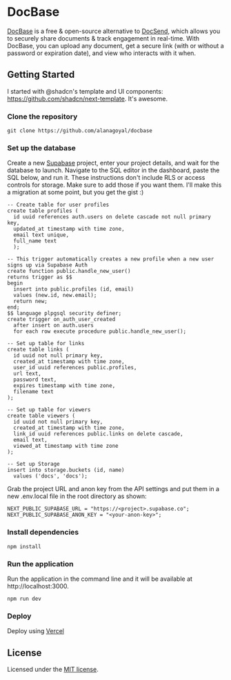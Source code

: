# DocBase

[DocBase](https://getdocbase.com) is a free & open-source alternative to [DocSend](https://docsend.com), which allows you to securely share documents & track engagement in real-time. With DocBase, you can upload any document, get a secure link (with or without a password or expiration date), and view who interacts with it when. 

## Getting Started
I started with @shadcn's template and UI components: https://github.com/shadcn/next-template. It's awesome.

### Clone the repository
`git clone https://github.com/alanagoyal/docbase`

### Set up the database

Create a new [Supabase](https://app.supabase.com/) project, enter your project details, and wait for the database to launch. Navigate to the SQL editor in the dashboard, paste the SQL below, and run it. These instructions don't include RLS or access controls for storage. Make sure to add those if you want them. I'll make this a migration at some point, but you get the gist :)

```
-- Create table for user profiles
create table profiles (
  id uuid references auth.users on delete cascade not null primary key,
  updated_at timestamp with time zone,
  email text unique,
  full_name text
  );

-- This trigger automatically creates a new profile when a new user signs up via Supabase Auth
create function public.handle_new_user()
returns trigger as $$
begin
  insert into public.profiles (id, email)
  values (new.id, new.email);
  return new;
end;
$$ language plpgsql security definer;
create trigger on_auth_user_created
  after insert on auth.users
  for each row execute procedure public.handle_new_user();

-- Set up table for links
create table links (
  id uuid not null primary key,
  created_at timestamp with time zone,
  user_id uuid references public.profiles,
  url text,
  password text,
  expires timestamp with time zone,
  filename text
);

-- Set up table for viewers
create table viewers (
  id uuid not null primary key,
  created_at timestamp with time zone,
  link_id uuid references public.links on delete cascade,
  email text,
  viewed_at timestamp with time zone
);

-- Set up Storage
insert into storage.buckets (id, name)
  values ('docs', 'docs');
```

Grab the project URL and anon key from the API settings and put them in a new .env.local file in the root directory as shown:

```
NEXT_PUBLIC_SUPABASE_URL = "https://<project>.supabase.co";
NEXT_PUBLIC_SUPABASE_ANON_KEY = "<your-anon-key>";
```

### Install dependencies

`npm install`

### Run the application

Run the application in the command line and it will be available at http://localhost:3000.

`npm run dev`

### Deploy

Deploy using [Vercel](https://vercel.com)

## License

Licensed under the [MIT license](https://github.com/alanagoyal/docbase/blob/main/LICENSE.md).

